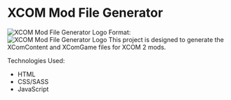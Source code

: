 # XCOM Mod File Generator

![XCOM Mod File Generator Logo](images/xcomheadimg.jpg)
Format: ![XCOM Mod File Generator Logo](url)
This project is designed to generate the XComContent and XComGame files for XCOM 2 mods.

Technologies Used:

* HTML
* CSS/SASS
* JavaScript
